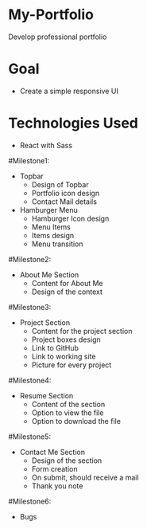 # My-Portfolio
Develop professional portfolio

# Goal

- Create a simple responsive UI

# Technologies Used

- React with Sass

#Milestone1:
- Topbar 
   * Design of Topbar
   * Portfolio icon design
   * Contact Mail details
- Hamburger Menu
   * Hamburger Icon design
   * Menu Items
   * Items design
   * Menu transition
 
 
 #Milestone2:
 - About Me Section
   * Content for About Me
   * Design of the context
 
 
 #Milestone3:
 - Project Section
   * Content for the project section
   * Project boxes design
   * Link to GitHub
   * Link to working site
   * Picture for every project

#Milestone4:
- Resume Section
  * Content of the section
  * Option to view the file
  * Option to download the file

#Milestone5:
- Contact Me Section
  * Design of the section
  * Form creation
  * On submit, should receive a mail
  * Thank you note

#Milestone6:
- Bugs
